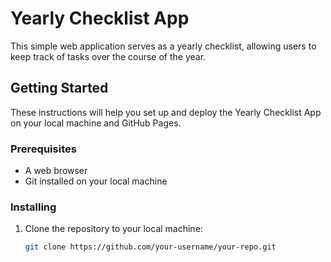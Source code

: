 # Yearly Checklist App

This simple web application serves as a yearly checklist, allowing users to keep track of tasks over the course of the year.

## Getting Started

These instructions will help you set up and deploy the Yearly Checklist App on your local machine and GitHub Pages.

### Prerequisites

- A web browser
- Git installed on your local machine

### Installing

1. Clone the repository to your local machine:

   ```bash
   git clone https://github.com/your-username/your-repo.git
